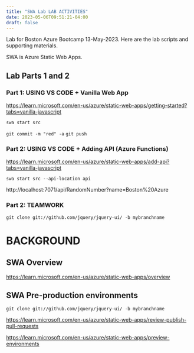 ```yaml
---
title: "SWA Lab LAB ACTIVITIES"
date: 2023-05-06T09:51:21-04:00
draft: false
---
```

Lab for Boston Azure Bootcamp 13-May-2023. Here are the lab scripts and supporting materials.

SWA is Azure Static Web Apps.

## Lab Parts 1 and 2

### Part 1: USING VS CODE + Vanilla Web App

https://learn.microsoft.com/en-us/azure/static-web-apps/getting-started?tabs=vanilla-javascript

```swa start src```

```git commit -m "red" -a```
```git push```

### Part 2: USING VS CODE + Adding API (Azure Functions)

https://learn.microsoft.com/en-us/azure/static-web-apps/add-api?tabs=vanilla-javascript

```swa start src --api-location api```

http://localhost:7071/api/RandomNumber?name=Boston%20Azure

### Part 2: TEAMWORK

```git clone git://github.com/jquery/jquery-ui/ -b mybranchname```

# BACKGROUND 

## SWA Overview

https://learn.microsoft.com/en-us/azure/static-web-apps/overview

## SWA Pre-production environments

```git clone git://github.com/jquery/jquery-ui/ -b mybranchname```

https://learn.microsoft.com/en-us/azure/static-web-apps/review-publish-pull-requests

https://learn.microsoft.com/en-us/azure/static-web-apps/preview-environments
